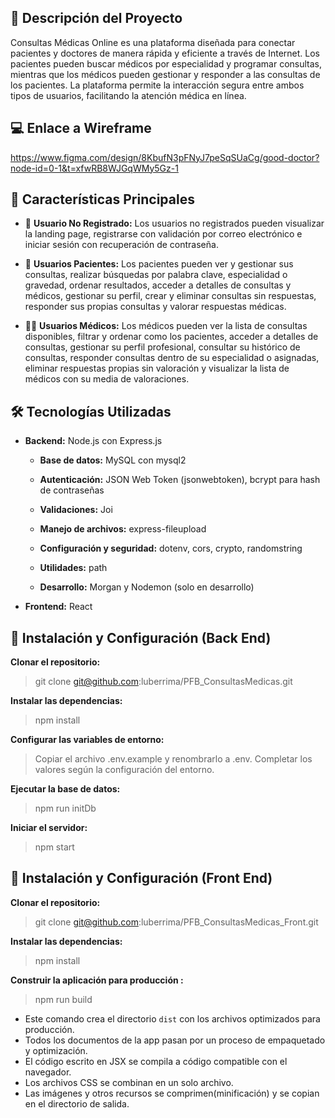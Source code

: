 ## 📌 Descripción del Proyecto

Consultas Médicas Online es una plataforma diseñada para conectar pacientes y doctores de manera rápida y eficiente a través de Internet. Los pacientes pueden buscar médicos por especialidad y programar consultas, mientras que los médicos pueden gestionar y responder a las consultas de los pacientes. La plataforma permite la interacción segura entre ambos tipos de usuarios, facilitando la atención médica en línea.

## 💻 Enlace a Wireframe

https://www.figma.com/design/8KbufN3pFNyJ7peSqSUaCg/good-doctor?node-id=0-1&t=xfwRB8WJGqWMy5Gz-1

## 🚀 Características Principales

- 👤 **Usuario No Registrado:**
  Los usuarios no registrados pueden visualizar la landing page, registrarse con validación por correo electrónico e iniciar sesión con recuperación de contraseña.

- 🏥 **Usuarios Pacientes:**
  Los pacientes pueden ver y gestionar sus consultas, realizar búsquedas por palabra clave, especialidad o gravedad, ordenar resultados, acceder a detalles de consultas y médicos, gestionar su perfil, crear y eliminar consultas sin respuestas, responder sus propias consultas y valorar respuestas médicas.

- 👨‍⚕️ **Usuarios Médicos:**
  Los médicos pueden ver la lista de consultas disponibles, filtrar y ordenar como los pacientes, acceder a detalles de consultas, gestionar su perfil profesional, consultar su histórico de consultas, responder consultas dentro de su especialidad o asignadas, eliminar respuestas propias sin valoración y visualizar la lista de médicos con su media de valoraciones.

## 🛠 Tecnologías Utilizadas

- **Backend:** Node.js con Express.js

  - **Base de datos:** MySQL con mysql2

  - **Autenticación:** JSON Web Token (jsonwebtoken), bcrypt para hash de contraseñas

  - **Validaciones:** Joi

  - **Manejo de archivos:** express-fileupload

  - **Configuración y seguridad:** dotenv, cors, crypto, randomstring

  - **Utilidades:** path

  - **Desarrollo:** Morgan y Nodemon (solo en desarrollo)

- **Frontend:** React

## 📌 Instalación y Configuración (Back End)

**Clonar el repositorio:**

> git clone git@github.com:luberrima/PFB_ConsultasMedicas.git

**Instalar las dependencias:**

> npm install

**Configurar las variables de entorno:**

> Copiar el archivo .env.example y renombrarlo a .env. Completar los valores según la configuración del entorno.

**Ejecutar la base de datos:**

> npm run initDb

**Iniciar el servidor:**

> npm start

## 📌 Instalación y Configuración (Front End)

**Clonar el repositorio:**

> git clone git@github.com:luberrima/PFB_ConsultasMedicas_Front.git

**Instalar las dependencias:**

> npm install

**Construir la aplicación para producción :**

> npm run build

- Este comando crea el directorio `dist` con los archivos optimizados para producción.
- Todos los documentos de la app pasan por un proceso de empaquetado y optimización.
- El código escrito en JSX se compila a código compatible con el navegador.
- Los archivos CSS se combinan en un solo archivo.
- Las imágenes y otros recursos se comprimen(minificación) y se copian en el directorio de salida.

##
